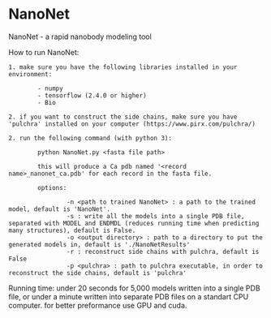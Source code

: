 # NanoNet

NanoNet - a rapid nanobody modeling tool

How to run NanoNet:

    1. make sure you have the following libraries installed in your environment:

            - numpy
            - tensorflow (2.4.0 or higher)
            - Bio

    2. if you want to construct the side chains, make sure you have 'pulchra' installed on your computer (https://www.pirx.com/pulchra/)

    2. run the following command (with python 3):

            python NanoNet.py <fasta file path>

            this will produce a Ca pdb named '<record name>_nanonet_ca.pdb' for each record in the fasta file.

            options:

                    -n <path to trained NanoNet> : a path to the trained model, default is 'NanoNet'.
                    -s : write all the models into a single PDB file, separated with MODEL and ENDMDL (reduces running time when predicting many structures), default is False.
                    -o <output directory> : path to a directory to put the generated models in, default is './NanoNetResults'
                    -r : reconstruct side chains with pulchra, default is False
                    -p <pulchra> : path to pulchra executable, in order to reconstruct the side chains, default is 'pulchra'


Running time: under 20 seconds for 5,000 models written into a single PDB file, or under a minute written into separate PDB files on a standart CPU computer. for better preformance use GPU and cuda.
